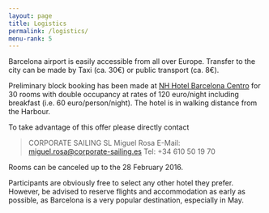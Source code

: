 ```yaml
---
layout: page
title: Logistics
permalink: /logistics/
menu-rank: 5
---
```


Barcelona airport is easily accessible from all over Europe. Transfer to the
city can be made by Taxi (ca. 30€) or public transport (ca. 8€).

Preliminary block booking has been made at [NH Hotel Barcelona
Centro](http://www.nh-hotels.it/hotel/nh-barcelona-centro) for 30 rooms with
double occupancy at rates of 120 euro/night including breakfast (i.e. 60
euro/person/night). The hotel is in walking distance from the Harbour.

To take advantage of this offer please directly contact
>    CORPORATE SAILING SL
>    Miguel Rosa
>    E-Mail: miguel.rosa@corporate-sailing.es
>    Tel: +34 610 50 19 70

Rooms can be canceled up to the 28 February 2016.

Participants are obviously free to select any other hotel they prefer. However,
be advised to reserve flights and accommodation as early as possible, as
Barcelona is a very popular destination, especially in May.

